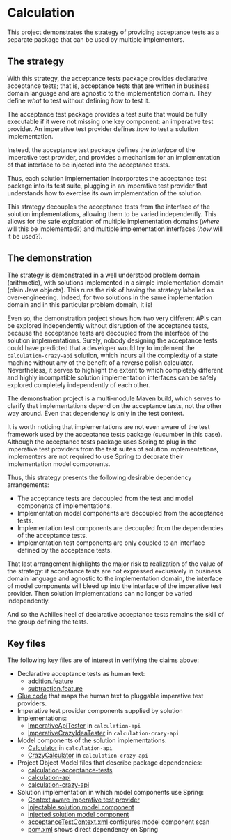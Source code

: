 # Calculation

This project demonstrates the strategy of providing acceptance tests as a separate package that can be used by multiple
implementers.

## The strategy

With this strategy, the acceptance tests package provides declarative acceptance tests; that is,
acceptance tests that are written in business domain language and are agnostic to the implementation domain.
They define *what* to test without defining *how* to test it.

The acceptance test package provides a test suite that would be fully executable if it were not missing one key
component: an imperative test provider. An imperative test provider defines *how* to test a solution implementation.

Instead, the acceptance test package defines the *interface* of the imperative test provider, and provides a
mechanism for an implementation of that interface to be injected into the acceptance tests.

Thus, each solution implementation incorporates the acceptance test package into its test suite, plugging in
an imperative test provider that understands how to exercise its own implementation of the solution.

This strategy decouples the acceptance tests from the interface of the solution implementations, allowing them to be
varied independently. This allows for the safe exploration of multiple implementation domains (*where* will this be
implemented?) and multiple implementation interfaces (*how* will it be used?).

## The demonstration

The strategy is demonstrated in a well understood problem domain (arithmetic), with solutions implemented in a simple
implementation domain (plain Java objects). This runs the risk of having the strategy labelled as over-engineering.
Indeed, for two solutions in the same implementation domain and in this particular problem domain, it is!

Even so, the demonstration project shows how two very different APIs can be explored independently without disruption
of the acceptance tests, because the acceptance tests are decoupled from the interface of the solution implementations.
Surely, nobody designing the acceptance tests could have predicted that a developer would try to implement the
`calculation-crazy-api` solution, which incurs all the complexity of a state machine without any of the benefit of
a reverse polish calculator. Nevertheless, it serves to highlight the extent to which completely different and highly
incompatible solution implementation interfaces can be safely explored completely independently of each other.

The demonstration project is a multi-module Maven build, which serves to clarify that implementations depend on the
acceptance tests, not the other way around. Even that dependency is only in the test context.

It is worth noticing that implementations are not even aware of the test framework used by the acceptance tests package
(cucumber in this case). Although the acceptance tests package uses Spring to plug in the imperative test providers from
the test suites of solution implementations, implementers are not required to use Spring to decorate their implementation
model components.

Thus, this strategy presents the following desirable dependency arrangements:

* The acceptance tests are decoupled from the test and model components of implementations.
* Implementation model components are decoupled from the acceptance tests.
* Implementation test components are decoupled from the dependencies of the acceptance tests.
* Implementation test components are only coupled to an interface defined by the acceptance tests.

That last arrangement highlights the major risk to realization of the value of the strategy: if acceptance tests are
not expressed exclusively in business domain language and agnostic to the implementation domain, the interface of
model components will bleed up into the interface of the imperative test provider. Then solution implementations can
no longer be varied independently.

And so the Achilles heel of declarative acceptance tests remains the skill of the group defining the tests.

## Key files

The following key files are of interest in verifying the claims above:

* Declarative acceptance tests as human text:
  * [addition.feature](https://github.com/sheldonh/calculation/blob/master/calculation-acceptance-tests/src/main/resources/net/starjuice/calculation/acceptance_tests/addition.feature)
  * [subtraction.feature](https://github.com/sheldonh/calculation/blob/master/calculation-acceptance-tests/src/main/resources/net/starjuice/calculation/acceptance_tests/subtraction.feature)
* [Glue code](https://github.com/sheldonh/calculation/blob/master/calculation-acceptance-tests/src/main/java/net/starjuice/calculation/acceptance_tests/StepDefinitions.java) that maps the human text to pluggable imperative test providers.
* Imperative test provider components supplied by solution implementations:
  * [ImperativeApiTester](https://github.com/sheldonh/calculation/blob/master/calculation-api/src/test/java/net/starjuice/calculation/api/acceptance_tests/ImperativeApiTester.java) in `calculation-api`
  * [ImperativeCrazyIdeaTester](https://github.com/sheldonh/calculation/blob/master/calculation-crazy-api/src/test/java/net/starjuice/calculation/crazy/acceptance_tests/ImperativeCrazyIdeaTester.java) in `calculation-crazy-api`
* Model components of the solution implementations:
  * [Calculator](https://github.com/sheldonh/calculation/blob/master/calculation-api/src/main/java/net.starjuice.calculation.api/Calculator.java) in `calculation-api`
  * [CrazyCalculator](https://github.com/sheldonh/calculation/blob/master/calculation-crazy-api/src/main/java/net.starjuice.calculation.crazy/CrazyCalculator.java) in `calculation-crazy-api`
* Project Object Model files that describe package dependencies:
  * [calculation-acceptance-tests](https://github.com/sheldonh/calculation/blob/master/calculation-acceptance-tests/pom.xml)
  * [calculation-api](https://github.com/sheldonh/calculation/blob/master/calculation-api/pom.xml)
  * [calculation-crazy-api](https://github.com/sheldonh/calculation/blob/master/calculation-crazy-api/pom.xml)
* Solution implementation in which model components use Spring:
  * [Context aware imperative test provider](https://github.com/sheldonh/calculation/blob/master/calculation-with-dependency-injection/src/test/java/net/starjuice/calculation/di/acceptance_tests/ImperativeDependencyInjectedModelTester.java)
  * [Injectable solution model component](https://github.com/sheldonh/calculation/blob/master/calculation-with-dependency-injection/src/main/java/net.starjuice.calculation.di/Calculator.java)
  * [Injected solution model component](https://github.com/sheldonh/calculation/blob/master/calculation-with-dependency-injection/src/main/java/net.starjuice.calculation.di/Adder.java)
  * [acceptanceTestContext.xml](https://github.com/sheldonh/calculation/blob/master/calculation-with-dependency-injection/src/test/resources/acceptanceTestContext.xml) configures model component scan
  * [pom.xml](https://github.com/sheldonh/calculation/blob/master/calculation-with-dependency-injection/pom.xml) shows direct dependency on Spring
